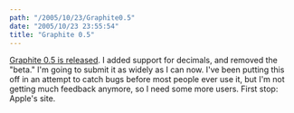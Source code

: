 ```yaml
---
path: "/2005/10/23/Graphite0.5" 
date: "2005/10/23 23:55:54" 
title: "Graphite 0.5" 
---
```

<a href="http://www.randomchaos.com/software/dashboard/graphite/">Graphite 0.5 is released</a>. I added support for decimals, and removed the "beta." I'm going to submit it as widely as I can now. I've been putting this off in an attempt to catch bugs before most people ever use it, but I'm not getting much feedback anymore, so I need some more users. First stop: Apple's site.